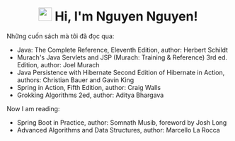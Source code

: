 <h1 align="center"><img src="https://media.giphy.com/media/hvRJCLFzcasrR4ia7z/giphy.gif" width="30" height="30"> Hi, I'm <a>Nguyen Nguyen!</a></h1>

Những cuốn sách mà tôi đã đọc qua:
- Java: The Complete Reference, Eleventh Edition,  author: Herbert Schildt
- Murach's Java Servlets and JSP (Murach: Training & Reference) 3rd ed. Edition, author: Joel Murach
- Java Persistence with Hibernate Second Edition of Hibernate in Action, authors: Christian Bauer and Gavin King
- Spring in Action, Fifth Edition, author: Craig Walls
- Grokking Algorithms 2ed, author: Aditya Bhargava

Now I am reading:
- Spring Boot in Practice, author: Somnath Musib, foreword by Josh Long
- Advanced Algorithms and Data Structures, author: Marcello La Rocca
